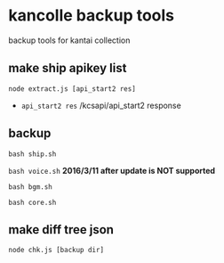 # kancolle backup tools
backup tools for kantai collection


## make ship apikey list
`node extract.js [api_start2 res]`
* `api_start2 res` /kcsapi/api\_start2 response

## backup
`bash ship.sh`

`bash voice.sh` **2016/3/11 after update is NOT supported**

`bash bgm.sh`

`bash core.sh`

## make diff tree json
`node chk.js [backup dir]`
